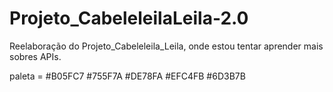 # Projeto_CabeleleilaLeila-2.0
Reelaboração do Projeto_Cabeleleila_Leila, onde estou tentar aprender mais sobres APIs.

paleta = #B05FC7
         #755F7A
         #DE78FA
         #EFC4FB
         #6D3B7B
